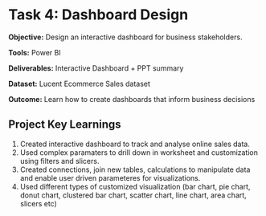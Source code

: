 # Task 4: Dashboard Design

**Objective:** Design an interactive dashboard for business stakeholders.

**Tools:** Power BI

**Deliverables:** Interactive Dashboard + PPT summary

**Dataset:** Lucent Ecommerce Sales dataset

**Outcome:** Learn how to create dashboards that inform business decisions

## Project Key Learnings
1. Created interactive dashboard to track and analyse online sales data.
2. Used complex paramaters to drill down in worksheet and customization using filters and slicers.
3. Created connections, join new tables, calculations to manipulate data and enable user driven parameteres for visualizations.
4. Used different types of customized visualization (bar chart, pie chart, donut chart, clustered bar chart, scatter chart, line chart, area chart, slicers etc)
